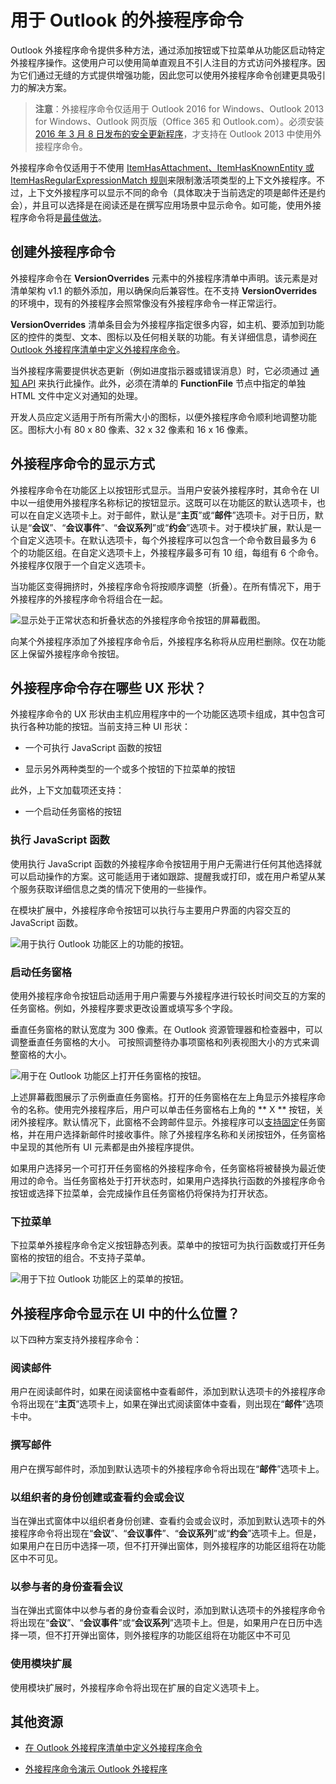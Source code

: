 
# <a name="add-in-commands-for-outlook"></a>用于 Outlook 的外接程序命令


Outlook 外接程序命令提供多种方法，通过添加按钮或下拉菜单从功能区启动特定外接程序操作。这使用户可以使用简单直观且不引人注目的方式访问外接程序。因为它们通过无缝的方式提供增强功能，因此您可以使用外接程序命令创建更具吸引力的解决方案。

> **注意**：外接程序命令仅适用于 Outlook 2016 for Windows、Outlook 2013 for Windows、Outlook 网页版（Office 365 和 Outlook.com）。必须安装 [2016 年 3 月 8 日发布的安全更新程序](https://support.microsoft.com/en-us/kb/3114829)，才支持在 Outlook 2013 中使用外接程序命令。

外接程序命令仅适用于不使用 [ItemHasAttachment、ItemHasKnownEntity 或 ItemHasRegularExpressionMatch 规则](manifests/activation-rules.md)来限制激活项类型的上下文外接程序。不过，上下文外接程序可以显示不同的命令（具体取决于当前选定的项是邮件还是约会），并且可以选择是在阅读还是在撰写应用场景中显示命令。如可能，使用外接程序命令将是[最佳做法](../../docs/overview/add-in-development-best-practices.md)。


## <a name="creating-the-add-in-command"></a>创建外接程序命令

外接程序命令在  **VersionOverrides** 元素中的外接程序清单中声明。该元素是对清单架构 v1.1 的额外添加，用以确保向后兼容性。在不支持 **VersionOverrides** 的环境中，现有的外接程序会照常像没有外接程序命令一样正常运行。

**VersionOverrides** 清单条目会为外接程序指定很多内容，如主机、要添加到功能区的控件的类型、文本、图标以及任何相关联的功能。有关详细信息，请参阅[在 Outlook 外接程序清单中定义外接程序命令](../outlook/manifests/define-add-in-commands.md)。 

当外接程序需要提供状态更新（例如进度指示器或错误消息）时，它必须通过 [通知 API](../../reference/outlook/NotificationMessages.md) 来执行此操作。此外，必须在清单的 **FunctionFile** 节点中指定的单独 HTML 文件中定义对通知的处理。

开发人员应定义适用于所有所需大小的图标，以便外接程序命令顺利地调整功能区。图标大小有 80 x 80 像素、32 x 32 像素和 16 x 16 像素。


## <a name="how-do-add-in-commands-appear"></a>外接程序命令的显示方式

外接程序命令在功能区上以按钮形式显示。当用户安装外接程序时，其命令在 UI 中以一组使用外接程序名称标记的按钮显示。这既可以在功能区的默认选项卡，也可以在自定义选项卡上。对于邮件，默认是“**主页**”或“**邮件**”选项卡。对于日历，默认是“**会议**”、“**会议事件**”、“**会议系列**”或“**约会**”选项卡。对于模块扩展，默认是一个自定义选项卡。在默认选项卡，每个外接程序可以包含一个命令数目最多为 6 个的功能区组。在自定义选项卡上，外接程序最多可有 10 组，每组有 6 个命令。外接程序仅限于一个自定义选项卡。

当功能区变得拥挤时，外接程序命令将按顺序调整（折叠）。在所有情况下，用于外接程序的外接程序命令将组合在一起。


![显示处于正常状态和折叠状态的外接程序命令按钮的屏幕截图。](../../images/6fcb64d8-9598-41d1-8944-f6d1f6d2edb6.png)

向某个外接程序添加了外接程序命令后，外接程序名称将从应用栏删除。仅在功能区上保留外接程序命令按钮。


## <a name="what-ux-shapes-exist-for-add-in-commands"></a>外接程序命令存在哪些 UX 形状？

外接程序命令的 UX 形状由主机应用程序中的一个功能区选项卡组成，其中包含可执行各种功能的按钮。当前支持三种 UI 形状：


- 一个可执行 JavaScript 函数的按钮
        
- 显示另外两种类型的一个或多个按钮的下拉菜单的按钮

此外，上下文加载项还支持： 
- 一个启动任务窗格的按钮


### <a name="executing-a-javascript-function"></a>执行 JavaScript 函数

使用执行 JavaScript 函数的外接程序命令按钮用于用户无需进行任何其他选择就可以启动操作的方案。这可能适用于诸如跟踪、提醒我或打印，或在用户希望从某个服务获取详细信息之类的情况下使用的一些操作。 

在模块扩展中，外接程序命令按钮可以执行与主要用户界面的内容交互的 JavaScript 函数。

![用于执行 Outlook 功能区上的功能的按钮。](../../images/23ab1de3-3ec4-41a5-ba5b-30b11d464e0c.png)


### <a name="launching-a-task-pane"></a>启动任务窗格

使用外接程序命令按钮启动适用于用户需要与外接程序进行较长时间交互的方案的任务窗格。例如，外接程序要求更改设置或填写多个字段。 

垂直任务窗格的默认宽度为 300 像素。在 Outlook 资源管理器和检查器中，可以调整垂直任务窗格的大小。 可按照调整待办事项窗格和列表视图大小的方式来调整窗格的大小。


![用于在 Outlook 功能区上打开任务窗格的按钮。](../../images/c8e03da8-9f71-4f9b-813f-1cdea43d433c.png)

上述屏幕截图展示了示例垂直任务窗格。打开的任务窗格在左上角显示外接程序命令的名称。使用完外接程序后，用户可以单击任务窗格右上角的 ** X ** 按钮，关闭外接程序。默认情况下，此窗格不会跨邮件显示。外接程序可以[支持固定](./manifests/pinnable-taskpane.md)任务窗格，并在用户选择新邮件时接收事件。除了外接程序名称和关闭按钮外，任务窗格中呈现的其他所有 UI 元素都是由外接程序提供。

如果用户选择另一个可打开任务窗格的外接程序命令，任务窗格将被替换为最近使用过的命令。当任务窗格处于打开状态时，如果用户选择执行函数的外接程序命令按钮或选择下拉菜单，会完成操作且任务窗格仍将保持为打开状态。


### <a name="drop-down-menu"></a>下拉菜单

下拉菜单外接程序命令定义按钮静态列表。菜单中的按钮可为执行函数或打开任务窗格的按钮的组合。不支持子菜单。


![用于下拉 Outlook 功能区上的菜单的按钮。](../../images/3eff90d6-7822-4fdb-9153-68f754c0c746.png)


## <a name="where-do-add-in-commands-appear-in-the-ui"></a>外接程序命令显示在 UI 中的什么位置？

以下四种方案支持外接程序命令：


### <a name="reading-a-message"></a>阅读邮件

用户在阅读邮件时，如果在阅读窗格中查看邮件，添加到默认选项卡的外接程序命令将出现在“**主页**”选项卡上，如果在弹出式阅读窗体中查看，则出现在“**邮件**”选项卡中。


### <a name="composing-a-message"></a>撰写邮件

用户在撰写邮件时，添加到默认选项卡的外接程序命令将出现在“**邮件**”选项卡上。


### <a name="creating-or-viewing-an-appointment-or-meeting-as-the-organizer"></a>以组织者的身份创建或查看约会或会议

当在弹出式窗体中以组织者身份创建、查看约会或会议时，添加到默认选项卡的外接程序命令将出现在“**会议**”、“**会议事件**”、“**会议系列**”或“**约会**”选项卡上。但是，如果用户在日历中选择一项，但不打开弹出窗体，则外接程序的功能区组将在功能区中不可见。


### <a name="viewing-a-meeting-as-an-attendee"></a>以参与者的身份查看会议

当在弹出式窗体中以参与者的身份查看会议时，添加到默认选项卡的外接程序命令将出现在“**会议**”、“**会议事件**”或“**会议系列**”选项卡上。但是，如果用户在日历中选择一项，但不打开弹出窗体，则外接程序的功能区组将在功能区中不可见

### <a name="using-a-module-extension"></a>使用模块扩展

使用模块扩展时，外接程序命令将出现在扩展的自定义选项卡上。

## <a name="additional-resources"></a>其他资源

- [在 Outlook 外接程序清单中定义外接程序命令](../outlook/manifests/define-add-in-commands.md)
    
- [外接程序命令演示 Outlook 外接程序](https://github.com/jasonjoh/command-demo)
    
